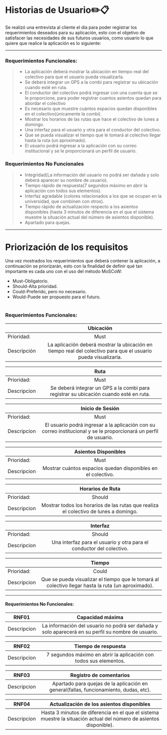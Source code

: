 
 # Historias de Usuario✏️📋
 
 Se realizó una entrevista al cliente el día para poder registrar los requerimientos deseados para su aplicación, esto con el objetivo de satisfacer las necesidades de sus futuros usuarios, como usuario lo que quiere que realice la aplicación es lo siguiente:
 
---
### Requerimientos Funcionales:

>- La aplicación deberá mostrar la ubicación en tiempo real del colectivo para que el usuario pueda visualizarla.
>- Se deberá integrar un GPS a la combi para registrar su ubicación cuando esté en ruta.
>- El conductor del colectivo podrá ingresar con una cuenta que se le proporcione, para poder registrar cuantos asientos quedan para abordar el colectivo
>- Es necesario que muestre cuántos espacios quedan disponibles en el colectivo(únicamente la combi).
>- Mostrar los horarios de las rutas que hace el colectivo de lunes a domingo.
>- Una interfaz para el usuario y otra para el conductor del colectivo.
>- Que se pueda visualizar el tiempo que le tomará al colectivo llegar hasta la ruta (un aproximado).
>- El usuario podrá ingresar a la aplicación con su correo institucional y se le proporcionará un perfil de usuario.


### Requerimientos No Funcionales
>- Integridad(La información del usuario no podrá ser dañada y solo deberá aparecer su nombre de usuario).
>- Tiempo rápido de respuesta(7 segundos máximo en abrir la aplicación con todos sus elementos).
>- Interfaz agradable (colores relacionados a los que se ocupan en la universidad, que combinen con otros).
>- Tiempo rápido de actualización respecto a los asientos disponibles (hasta 3 minutos de diferencia en el que el sistema muestre la situación actual del número de asientos disponible).
>- Apartado para quejas.
---
# Priorización de los requisitos

Una vez mostrados los requerimientos que deberá contener la aplicación, a continuación se priorizarán, esto con la finalidad de definir qué tan importante es cada uno con el uso del método MoSCoW:
- Must-Obligatorio.
- Should-Alta prioridad.
- Could-Preferido, pero no necesario.
- Would-Puede ser propuesto para el futuro.
<br/></br>
### Requerimientos Funcionales:
 
|    |      Ubicación    |  
|----------|:-------------:|
| Prioridad:| Must |
| Descripción |La aplicación deberá mostrar la ubicación en tiempo real del colectivo para que el usuario pueda visualizarla. |

|    |      Ruta   |  
|----------|:-------------:|
| Prioridad:| Must |
| Descripcion | Se deberá integrar un GPS a la combi para registrar su ubicación cuando esté en ruta. |

|    |      Inicio de Sesión   |  
|----------|:-------------:|
| Prioridad:| Must |
| Descripcion |El usuario podrá ingresar a la aplicación con su correo institucional y se le proporcionará un perfil de usuario.  |

|   |      Asientos Disponibles   |  
|----------|:-------------:|
| Prioridad:| Must |
| Descripcion | Mostrar cuántos espacios quedan disponibles en el colectivo.  |

|   |      Horarios de Ruta   |  
|----------|:-------------:|
| Prioridad:| Should |
| Descripcion |Mostrar todos los horarios de las rutas que realiza el colectivo de lunes a domingo.  |


|   |      Interfaz   |  
|----------|:-------------:|
| Prioridad:| Should |
| Descripcion |Una interfaz para el usuario y otra para el conductor del colectivo.  |

|   |      Tiempo    |  
|----------|:-------------:|
| Prioridad:| Could |
| Descripcion |Que se pueda visualizar el tiempo que le tomará al colectivo llegar hasta la ruta (un aproximado). |




---

#### Requerimientos No Funcionales:
| RNF01   |      Capacidad máxima   |  
|----------|:-------------:|
| Descripcion | La información del usuario no podrá ser dañada y solo aparecerá en su perfil su nombre de usuario. |

| RNF02   |     Tiempo de respuesta     |  
|----------|:-------------:|
| Descripcion | 7 segundos máximo en abrir la aplicación con todos sus elementos. |

| RNF03   |      Registro de comentarios   |  
|----------|:-------------:|
| Descripcion | Apartado para quejas de la aplicación en general(fallas, funcionamiento, dudas, etc). |

| RNF04   |      Actualización de los asientos disponibles   |  
|----------|:-------------:|
| Descripcion |Hasta 3 minutos de diferencia en el que el sistema muestre la situación actual del número de asientos disponible).  |

